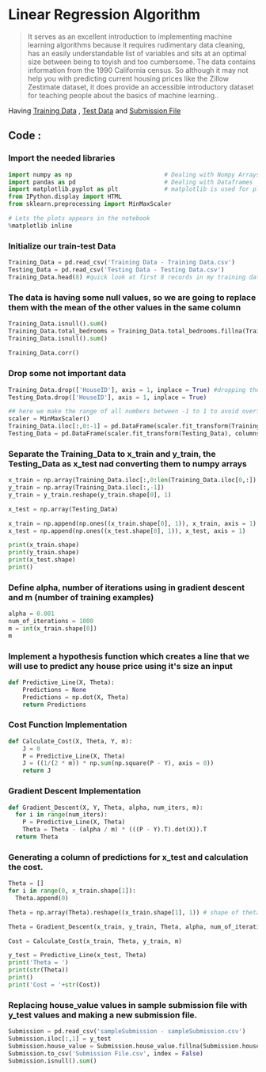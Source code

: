 # Linear Regression Algorithm
> It serves as an excellent introduction to implementing machine learning algorithms because it requires rudimentary data cleaning, has an easily understandable list of variables and sits at an optimal size between being to toyish and too cumbersome. The data contains information from the 1990 California census. So although it may not help you with predicting current housing prices like the Zillow Zestimate dataset, it does provide an accessible introductory dataset for teaching people about the basics of machine learning..

Having [Training Data](https://github.com/omarhesham2/ApplAI_Level1/blob/main/Linear_Regression/Training%20Data%20-%20Training%20Data.csv) , [Test Data](https://github.com/omarhesham2/ApplAI_Level1/blob/main/Linear_Regression/Testing%20Data%20-%20Testing%20Data.csv) and [Submission File](https://github.com/omarhesham2/ApplAI_Level1/blob/main/Linear_Regression/Submission%20File.csv)

## Code :
### Import the needed libraries
```python
import numpy as np                          # Dealing with Numpy Arrays
import pandas as pd                         # Dealing with Dataframes
import matplotlib.pyplot as plt             # matplotlib is used for ploting graphs
from IPython.display import HTML
from sklearn.preprocessing import MinMaxScaler

# Lets the plots appears in the notebook
%matplotlib inline
```
### Initialize our train-test Data
```python
Training_Data = pd.read_csv('Training Data - Training Data.csv')
Testing_Data = pd.read_csv('Testing Data - Testing Data.csv')
Training_Data.head(8) #quick look at first 8 records in my training data
```

### The data is having some null values, so we are going to replace them with the mean of the other values in the same column
```python
Training_Data.isnull().sum()
Training_Data.total_bedrooms = Training_Data.total_bedrooms.fillna(Training_Data.total_bedrooms.mean())
Training_Data.isnull().sum()
  
Training_Data.corr()
```

### Drop some not important data
```python
Training_Data.drop(['HouseID'], axis = 1, inplace = True) #dropping the id column
Testing_Data.drop(['HouseID'], axis = 1, inplace = True)

## here we make the range of all numbers between -1 to 1 to avoid overflow and go faster to the global minimum 
scaler = MinMaxScaler()
Training_Data.iloc[:,0:-1] = pd.DataFrame(scaler.fit_transform(Training_Data.iloc[:,0:-1]), columns=Training_Data.columns[0:-1])
Testing_Data = pd.DataFrame(scaler.fit_transform(Testing_Data), columns=Testing_Data.columns)
```

### Separate the Training_Data to x_train and y_train, the Testing_Data as x_test nad converting them to numpy arrays
```python
x_train = np.array(Training_Data.iloc[:,0:len(Training_Data.iloc[0,:]) - 1])
y_train = np.array(Training_Data.iloc[:,-1])
y_train = y_train.reshape(y_train.shape[0], 1)

x_test = np.array(Testing_Data)

x_train = np.append(np.ones((x_train.shape[0], 1)), x_train, axis = 1)
x_test = np.append(np.ones((x_test.shape[0], 1)), x_test, axis = 1)

print(x_train.shape)
print(y_train.shape)
print(x_test.shape)
print()
```


### Define alpha, number of iterations using in gradient descent and m (number of training examples)
```python
alpha = 0.001
num_of_iterations = 1000
m = int(x_train.shape[0])
m
```


### Implement a hypothesis function which creates a line that we will use to predict any house price using it's size an input
```python
def Predictive_Line(X, Theta):
    Predictions = None
    Predictions = np.dot(X, Theta)
    return Predictions
```

### Cost Function Implementation
```python
def Calculate_Cost(X, Theta, Y, m):
    J = 0
    P = Predictive_Line(X, Theta)
    J = ((1/(2 * m)) * np.sum(np.square(P - Y), axis = 0))
    return J
```

### Gradient Descent Implementation
```python
def Gradient_Descent(X, Y, Theta, alpha, num_iters, m):
  for i in range(num_iters):
    P = Predictive_Line(X, Theta)
    Theta = Theta - (alpha / m) * (((P - Y).T).dot(X)).T
  return Theta
```

### Generating a column of predictions for x_test and calculation the cost.
```python
Theta = []
for i in range(0, x_train.shape[1]):
  Theta.append(0)

Theta = np.array(Theta).reshape((x_train.shape[1], 1)) # shape of theta is (n,1)

Theta = Gradient_Descent(x_train, y_train, Theta, alpha, num_of_iterations, m)

Cost = Calculate_Cost(x_train, Theta, y_train, m)

y_test = Predictive_Line(x_test, Theta)
print('Theta = ')
print(str(Theta))
print()
print('Cost = '+str(Cost))
```

### Replacing house_value values in sample submission file with y_test values and making a new submission file.
```python
Submission = pd.read_csv('sampleSubmission - sampleSubmission.csv')
Submission.iloc[:,1] = y_test
Submission.house_value = Submission.house_value.fillna(Submission.house_value.mean())
Submission.to_csv('Submission File.csv', index = False)
Submission.isnull().sum()
```

